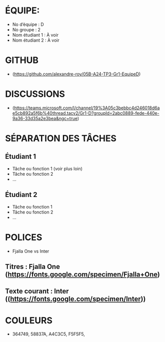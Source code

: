 # ÉQUIPE: 
* No d’équipe : D
* No groupe : 2
* Nom étudiant 1 : À voir
* Nom étudiant 2 : À voir
# GITHUB
* (https://github.com/alexandre-roy/05B-A24-TP3-Gr1-EquipeD)
# DISCUSSIONS 
* (https://teams.microsoft.com/l/channel/19%3A05c3bebbc4d246018d6ae5cb892a5f6b%40thread.tacv2/Gr1-D?groupId=2abc0889-fede-440e-9a36-33d35a2e3bea&ngc=true)
# SÉPARATION DES TÂCHES
## Étudiant 1
* Tâche ou fonction 1 (voir plus loin)
* Tâche ou fonction 2
* … 
## Étudiant 2
* Tâche ou fonction 1
* Tâche ou fonction 2
* …
# POLICES 
* Fjalla One vs Inter
## Titres : Fjalla One (https://fonts.google.com/specimen/Fjalla+One)
## Texte courant : Inter ((https://fonts.google.com/specimen/Inter))
# COULEURS
* 364749, 58837A, A4C3C5, F5F5F5, 
